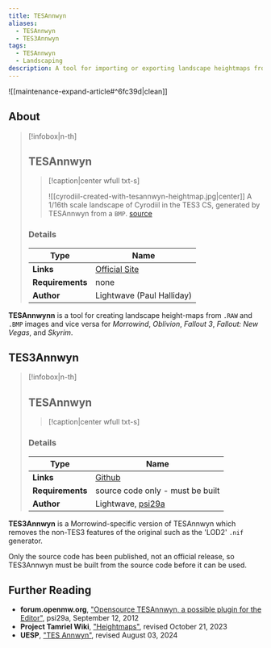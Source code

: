 ```yaml
---
title: TESAnnwyn
aliases:
  - TESAnnwyn
  - TES3Annwyn
tags:
  - TESAnnwyn
  - Landscaping
description: A tool for importing or exporting landscape heightmaps from RAW and BMP images.
---
```


![[maintenance-expand-article#^6fc39d|clean]]

## About

> [!infobox|n-th]
> 
> ## TESAnnwyn
> 
> > [!caption|center wfull txt-s]
> > 
> > ![[cyrodiil-created-with-tesannwyn-heightmap.jpg|center]]
> > A 1/16th scale landscape of Cyrodiil in the TES3 CS, generated by TESAnnwyn from a `BMP`.
> > [source](https://www.oceanlightwave.com/morrowind/TESAnnwyn/Tamriel16th-CS.jpg)
> 
> ### Details
> 
> | Type | Name |
> | --- | --- |
> | **Links** | [Official Site](https://www.oceanlightwave.com/morrowind/TESAnnwyn.html) |
> | **Requirements** | none |
> | **Author** | Lightwave (Paul Halliday) |

**TESAnnwynn** is a tool for creating landscape height-maps from `.RAW` and `.BMP` images and vice versa for _Morrowind_, _Oblivion_, _Fallout 3_, _Fallout: New Vegas_, and _Skyrim_.

## TES3Annwyn

> [!infobox|n-th]
> 
> ## TESAnnwyn
> 
> > [!caption|center wfull txt-s]
> > 
> > 
> 
> ### Details
> 
> | Type | Name |
> | --- | --- |
> | **Links** | [Github](https://github.com/psi29a/tesannwyn) |
> | **Requirements** | source code only - must be built |
> | **Author** | Lightwave, [psi29a](https://github.com/psi29a) |

**TES3Annwyn** is a Morrowind-specific version of TESAnnwyn which removes the non-TES3 features of the original such as the 'LOD2' `.nif` generator.

Only the source code has been published, not an official release, so TES3Annwyn must be built from the source code before it can be used.

## Further Reading

- **forum.openmw.org**, ["Opensource TESAnnwyn, a possible plugin for the Editor"](https://forum.openmw.org/viewtopic.php?p=9936#p9936), psi29a, September 12, 2012
- **Project Tamriel Wiki**, ["Heightmaps"](https://wiki.project-tamriel.com/wiki/Heightmaps), revised October 21, 2023
- **UESP**, ["TES Annwyn"](https://en.uesp.net/wiki/Morrowind_Mod:TES_Annwyn), revised August 03, 2024